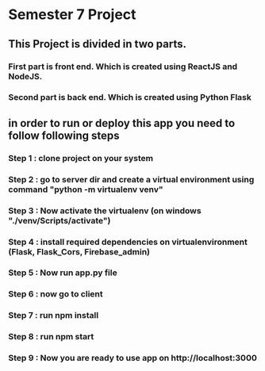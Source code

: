 # Semester 7 Project

## This Project is divided in two parts.

### First part is front end. Which is created using ReactJS and NodeJS.
### Second part is back end. Which is created using Python Flask

## in order to run or deploy this app you need to follow following steps

### Step 1 : clone project on your system

### Step 2 : go to server dir and create a virtual environment using command "python -m virtualenv venv"
### Step 3 : Now activate the virtualenv (on windows "./venv/Scripts/activate")
### Step 4 : install required dependencies on virtualenvironment (Flask, Flask_Cors, Firebase_admin)
### Step 5 : Now run app.py file

### Step 6 : now go to client
### Step 7 : run npm install
### Step 8 : run npm start
### Step 9 : Now you are ready to use app on http://localhost:3000
